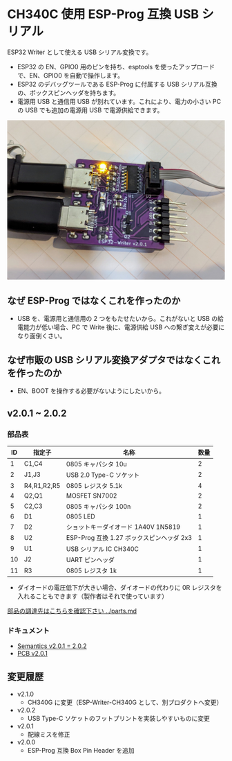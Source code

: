 # CH340C 使用 ESP-Prog 互換 USB シリアル

ESP32 Writer として使える USB シリアル変換です。

- ESP32 の EN、GPIO0 用のピンを持ち、esptools を使ったアップロードで、EN、GPIO0 を自動で操作します。
- ESP32 のデバッグツールである ESP-Prog に付属する USB シリアル互換の、ボックスピンヘッダを持ちます。
- 電源用 USB と通信用 USB が別れています。これにより、電力の小さい PC の USB でも追加の電源用 USB で電源供給できます。

![](esp32-writer.jpg)

## なぜ ESP-Prog ではなくこれを作ったのか

- USB を、電源用と通信用の 2 つをもたせたいから。これがないと USB の給電能力が低い場合、PC で Write 後に、電源供給 USB への繋ぎ変えが必要になり面倒くさい。

## なぜ市販の USB シリアル変換アダプタではなくこれを作ったのか

- EN、BOOT を操作する必要がないようにしたいから。

## v2.0.1 ~ 2.0.2

### 部品表

| ID  | 指定子      | 名称                                      | 数量 |
| --- | ----------- | ----------------------------------------- | ---- |
| 1   | C1,C4       | 0805 キャパシタ 10u                       | 2    |
| 2   | J1,J3       | USB 2.0 Type-C ソケット                   | 2    |
| 3   | R4,R1,R2,R5 | 0805 レジスタ 5.1k                        | 4    |
| 4   | Q2,Q1       | MOSFET SN7002                             | 2    |
| 5   | C2,C3       | 0805 キャパシタ 100n                      | 2    |
| 6   | D1          | 0805 LED                                  | 1    |
| 7   | D2          | ショットキーダイオード 1A40V 1N5819       | 1    |
| 8   | U2          | ESP-Prog 互換 1.27 ボックスピンヘッダ 2x3 | 1    |
| 9   | U1          | USB シリアル IC CH340C                    | 1    |
| 10  | J2          | UART ピンヘッダ                           | 1    |
| 11  | R3          | 0805 レジスタ 1k                          | 1    |

- ダイオードの電圧低下が大きい場合、ダイオードの代わりに 0R レジスタを入れることもできます（製作者はそれで使っています）

[部品の調達先はこちらを確認下さい ../parts.md](../parts.md)

### ドキュメント

- [Semantics v2.0.1 = 2.0.2](ESP32-writer-2.0.1-semantics.pdf)
- [PCB v2.0.1](ESP32-writer-2.0.1-pcb.pdf)

## 変更履歴

- v2.1.0
  - CH340G に変更（ESP-Writer-CH340G として、別プロダクトへ変更）
- v2.0.2
  - USB Type-C ソケットのフットプリントを実装しやすいものに変更
- v2.0.1
  - 配線ミスを修正
- v2.0.0
  - ESP-Prog 互換 Box Pin Header を追加
